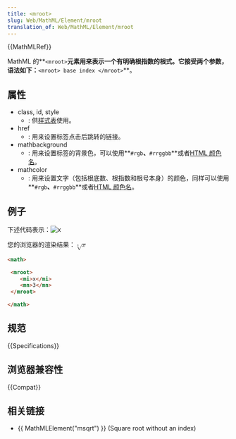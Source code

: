 ```yaml
---
title: <mroot>
slug: Web/MathML/Element/mroot
translation_of: Web/MathML/Element/mroot
---
```

{{MathMLRef}}

MathML 的**`<mroot>`**元素用来表示一个有明确根指数的根式。它接受两个参数，语法如下：**`<mroot> base index </mroot>`**。

## 属性

- class, id, style
  - : 供[样式表](/zh-CN/docs/CSS)使用。
- href
  - : 用来设置标签点击后跳转的链接。
- mathbackground
  - : 用来设置标签的背景色，可以使用**`#rgb`**、**`#rrggbb`**或者[HTML 颜色名](/zh-CN/docs/Web/CSS/color_value)。
- mathcolor
  - : 用来设置文字（包括根底数、根指数和根号本身）的颜色，同样可以使用**`#rgb`**、**`#rrggbb`**或者[HTML 颜色名](/zh-CN/docs/Web/CSS/color_value)。

## 例子

下述代码表示：![x](/files/3200/mroot.png)

您的浏览器的渲染结果：<math><mroot><mi>x</mi> <mn>3</mn></mroot></math>

```html
<math>

 <mroot>
    <mi>x</mi>
    <mn>3</mn>
 </mroot>

</math>
```

## 规范

{{Specifications}}

## 浏览器兼容性

{{Compat}}

## 相关链接

- {{ MathMLElement("msqrt") }} (Square root without an index)
